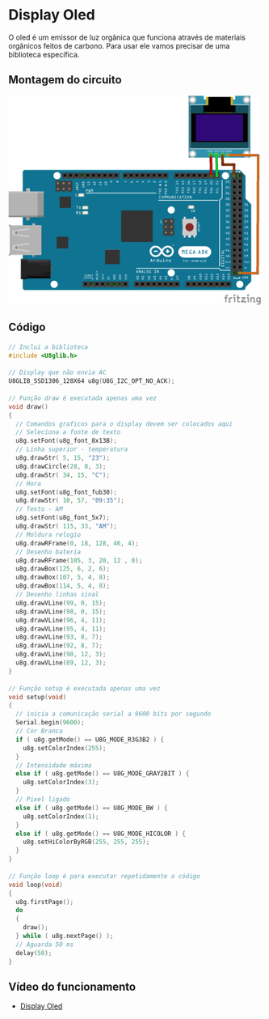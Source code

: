 # Display Oled

O oled é um emissor de luz orgânica que funciona através de materiais orgânicos feitos de carbono. Para usar ele vamos precisar de uma biblioteca específica. 

## Montagem do circuito
<img src = "oled.png" alt = "Circuito Oled" width = 500 />          

## Código

```C
// Inclui a biblioteca
#include <U8glib.h>

// Display que não envia AC
U8GLIB_SSD1306_128X64 u8g(U8G_I2C_OPT_NO_ACK);

// Função draw é executada apenas uma vez
void draw()
{
  // Comandos graficos para o display devem ser colocados aqui
  // Seleciona a fonte de texto
  u8g.setFont(u8g_font_8x13B);
  // Linha superior - temperatura
  u8g.drawStr( 5, 15, "23");
  u8g.drawCircle(28, 8, 3);
  u8g.drawStr( 34, 15, "C");
  // Hora
  u8g.setFont(u8g_font_fub30);
  u8g.drawStr( 10, 57, "09:35");
  // Texto - AM
  u8g.setFont(u8g_font_5x7);
  u8g.drawStr( 115, 33, "AM");
  // Moldura relogio
  u8g.drawRFrame(0, 18, 128, 46, 4);
  // Desenho bateria
  u8g.drawRFrame(105, 3, 20, 12 , 0);
  u8g.drawBox(125, 6, 2, 6);
  u8g.drawBox(107, 5, 4, 8);
  u8g.drawBox(114, 5, 4, 8);
  // Desenho linhas sinal
  u8g.drawVLine(99, 0, 15);
  u8g.drawVLine(98, 0, 15);
  u8g.drawVLine(96, 4, 11);
  u8g.drawVLine(95, 4, 11);
  u8g.drawVLine(93, 8, 7);
  u8g.drawVLine(92, 8, 7);
  u8g.drawVLine(90, 12, 3);
  u8g.drawVLine(89, 12, 3);
}

// Função setup é executada apenas uma vez
void setup(void)
{
  // inicia a comunicação serial a 9600 bits por segundo
  Serial.begin(9600);
  // Cor Branca
  if ( u8g.getMode() == U8G_MODE_R3G3B2 ) {
    u8g.setColorIndex(255);
  }
  // Intensidade máxima
  else if ( u8g.getMode() == U8G_MODE_GRAY2BIT ) {
    u8g.setColorIndex(3);
  }
  // Pixel ligado
  else if ( u8g.getMode() == U8G_MODE_BW ) {
    u8g.setColorIndex(1);
  }
  else if ( u8g.getMode() == U8G_MODE_HICOLOR ) {
    u8g.setHiColorByRGB(255, 255, 255);
  }
}

// Função loop é para executar repetidamente o código
void loop(void)
{
  u8g.firstPage();
  do
  {
    draw();
  } while ( u8g.nextPage() );
  // Aguarda 50 ms
  delay(50);
}
```

## Vídeo do funcionamento 
- [Display Oled](https://youtu.be/jfn06Anqxf4)


